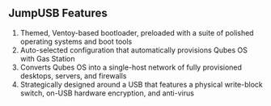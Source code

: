 ## JumpUSB Features

1. Themed, Ventoy-based bootloader, preloaded with a suite of polished operating systems and boot tools
2. Auto-selected configuration that automatically provisions Qubes OS with Gas Station
3. Converts Qubes OS into a single-host network of fully provisioned desktops, servers, and firewalls
4. Strategically designed around a USB that features a physical write-block switch, on-USB hardware encryption, and anti-virus
